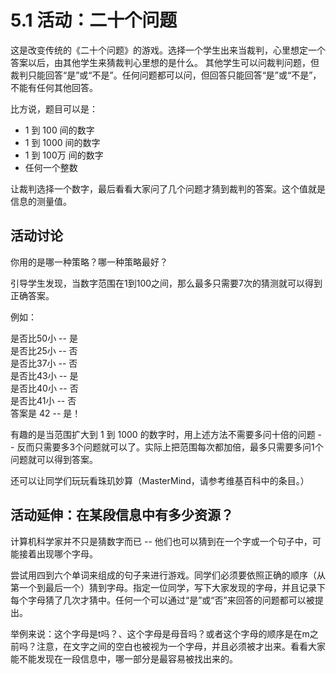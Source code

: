 # 5.1 活动：二十个问题

这是改变传统的《二十个问题》的游戏。选择一个学生出来当裁判，心里想定一个答案以后，由其他学生来猜裁判心里想的是什么。
其他学生可以问裁判问题，但裁判只能回答“是”或“不是”。任何问题都可以问，但回答只能回答“是”或“不是”，不能有任何其他回答。

比方说，题目可以是：
- 1 到 100 间的数字
- 1 到 1000 间的数字
- 1 到 100万 间的数字
- 任何一个整数

让裁判选择一个数字，最后看看大家问了几个问题才猜到裁判的答案。这个值就是信息的测量值。

## 活动讨论
你用的是哪一种策略？哪一种策略最好？

引导学生发现，当数字范围在1到100之间，那么最多只需要7次的猜测就可以得到正确答案。

例如：

是否比50小 -- 是<br>
是否比25小 -- 否<br>
是否比37小 -- 否<br>
是否比43小 -- 是<br>
是否比40小 -- 否<br>
是否比41小 -- 否<br>
答案是 42 -- 是！

有趣的是当范围扩大到 1 到 1000 的数字时，用上述方法不需要多问十倍的问题 -- 反而只需要多3个问题就可以了。实际上把范围每次都加倍，最多只需要多问1个问题就可以得到答案。

还可以让同学们玩玩看珠玑妙算（MasterMind，请参考维基百科中的条目。）

## 活动延伸：在某段信息中有多少资源？

计算机科学家并不只是猜数字而已 -- 他们也可以猜到在一个字或一个句子中，可能接着出现哪个字母。

尝试用四到六个单词来组成的句子来进行游戏。同学们必须要依照正确的顺序（从第一个到最后一个）猜到字母。指定一位同学，写下大家发现的字母，并且记录下每个字母猜了几次才猜中。任何一个可以通过“是”或“否”来回答的问题都可以被提出。

举例来说：这个字母是t吗？、这个字母是母音吗？或者这个字母的顺序是在m之前吗？注意，在文字之间的空白也被视为一个字母，并且必须被才出来。看看大家能不能发现在一段信息中，哪一部分是最容易被找出来的。
